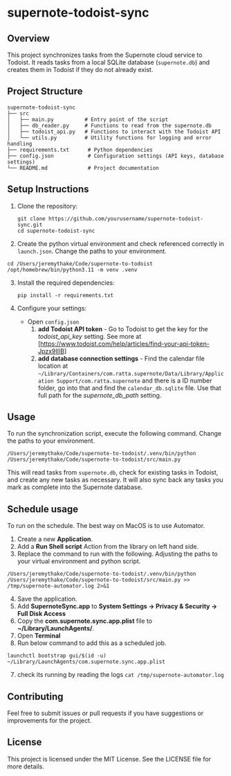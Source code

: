 # supernote-todoist-sync

## Overview
This project synchronizes tasks from the Supernote cloud service to Todoist. It reads tasks from a local SQLite database (`supernote.db`) and creates them in Todoist if they do not already exist.

## Project Structure
```
supernote-todoist-sync
├── src
│   ├── main.py          # Entry point of the script
│   ├── db_reader.py     # Functions to read from the supernote.db
│   ├── todoist_api.py   # Functions to interact with the Todoist API
│   └── utils.py         # Utility functions for logging and error handling
├── requirements.txt      # Python dependencies
├── config.json           # Configuration settings (API keys, database settings)
└── README.md             # Project documentation
```

## Setup Instructions
1. Clone the repository:
   ```
   git clone https://github.com/yourusername/supernote-todoist-sync.git
   cd supernote-todoist-sync
   ```

2. Create the python virtual environment and check referenced correctly in `launch.json`. Change the paths to your environment.

```
cd /Users/jeremythake/Code/supernote-to-todoist
/opt/homebrew/bin/python3.11 -m venv .venv
```

3. Install the required dependencies:
   ```
   pip install -r requirements.txt
   ```

4. Configure your settings:
   - Open `config.json` 
     1. **add Todoist API token** - Go to Todoist to get the key for the *todoist_api_key* setting. See more at [https://www.todoist.com/help/articles/find-your-api-token-Jpzx9IIlB]
     2. **add database connection settings** - Find the calendar file location at `~/Library/Containers/com.ratta.supernote/Data/Library/Application Support/com.ratta.supernote` and there is a ID number folder, go into that and find the `calendar_db.sqlite` file. Use that full path for the *supernote_db_path* setting. 


## Usage
To run the synchronization script, execute the following command. Change the paths to your environment.
```
/Users/jeremythake/Code/supernote-to-todoist/.venv/bin/python /Users/jeremythake/Code/supernote-to-todoist/src/main.py
```

This will read tasks from `supernote.db`, check for existing tasks in Todoist, and create any new tasks as necessary. It will also sync back any tasks you mark as complete into the Supernote database.

## Schedule usage

To run on the schedule. The best way on MacOS is to use Automator. 

1. Create a new **Application**.
2. Add a **Run Shell script** Action from the library on left hand side.
3. Replace the command to run with the following. Adjusting the paths to your virtual environment and python script.

```
/Users/jeremythake/Code/supernote-to-todoist/.venv/bin/python /Users/jeremythake/Code/supernote-to-todoist/src/main.py >> /tmp/supernote-automator.log 2>&1
```
4. Save the application.
5. Add **SupernoteSync.app** to **System Settings → Privacy & Security → Full Disk Access**
6. Copy the **com.supernote.sync.app.plist** file to **~/Library/LaunchAgents/**.
6.  Open **Terminal**
7. Run below command to add this as a scheduled job.

`launchctl bootstrap gui/$(id -u) ~/Library/LaunchAgents/com.supernote.sync.app.plist`

7. check its running by reading the logs
`cat /tmp/supernote-automator.log`

## Contributing
Feel free to submit issues or pull requests if you have suggestions or improvements for the project.

## License
This project is licensed under the MIT License. See the LICENSE file for more details.
